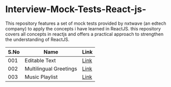# Interview-Mock-Tests-React-js-
This repository features a set of mock tests provided by nxtwave (an edtech company) to apply the concepts i have learned in ReactJS. this repository covers all concepts in reactjs and offers a practical approach to strengthen the understanding of ReactJS.

| S.No |Name                |  Link                                  |
| -------------- | ---------------------------| --------------------------------------------------- |
| 001            | Editable Text               | [Link](http://bvreactjs47.ccbp.tech)               |
| 002            | Multilingual Greetings           | [Link](http://bvreactjs48.ccbp.tech)                |
| 003            | Music Playlist              | [Link](http://bvreactjs49.ccbp.tech)                |
